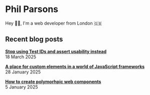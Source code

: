 # Phil Parsons

Hey 👋🏻, I'm a web developer from London 🇬🇧

## Recent blog posts

<!-- blog posts -->
[**Stop using Test IDs and assert usability instead**](https://philparsons.co.uk/blog/stop-using-test-ids/)<br>18 March 2025

[**A place for custom elements in a world of JavaScript frameworks**](https://philparsons.co.uk/blog/custom-elements-in-a-world-of-frameworks/)<br>28 January 2025

[**How to create polymorhpic web components**](https://philparsons.co.uk/blog/how-to-create-polymorphic-web-components/)<br>5 January 2025
<!-- /blog posts -->

